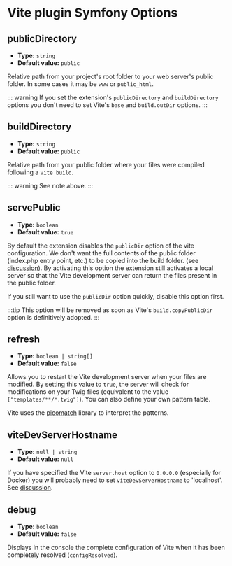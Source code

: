 # Vite plugin Symfony Options

## publicDirectory

- **Type:** `string`
- **Default value:** `public`

Relative path from your project's root folder to your web server's public folder. In some cases it may be `www` or `public_html`.

::: warning
If you set the extension's `publicDirectory` and `buildDirectory` options you don't need to set Vite's `base` and `build.outDir` options.
:::

## buildDirectory

- **Type:** `string`
- **Default value:** `public`

Relative path from your public folder where your files were compiled following a `vite build`.

::: warning
See note above.
:::

## servePublic

- **Type:** `boolean`
- **Default value:** `true`

By default the extension disables the `publicDir` option of the vite configuration. We don't want the full contents of the public folder (index.php entry point, etc.) to be copied into the build folder. (see [discussion](https://github.com/lhapaipai/vite-bundle/issues/17)). By activating this option the extension still activates a local server so that the Vite development server can return the files present in the public folder.

If you still want to use the `publicDir` option quickly, disable this option first.

:::tip
This option will be removed as soon as Vite's `build.copyPublicDir` option is definitively adopted.
:::

## refresh

- **Type:** `boolean | string[]`
- **Default value:** `false`

Allows you to restart the Vite development server when your files are modified. By setting this value to `true`, the server will check for modifications on your Twig files (equivalent to the value `["templates/**/*.twig"]`). You can also define your own pattern table.

Vite uses the [picomatch](https://github.com/micromatch/picomatch) library to interpret the patterns.

## viteDevServerHostname

- **Type:** `null | string`
- **Default value:** `null`

If you have specified the Vite `server.host` option to `0.0.0.0` (especially for Docker) you will probably need to set `viteDevServerHostname` to 'localhost'. See [discussion](https://github.com/lhapaipai/vite-bundle/issues/26).

## debug

- **Type:** `boolean`
- **Default value:** `false`

Displays in the console the complete configuration of Vite when it has been completely resolved (`configResolved`).
